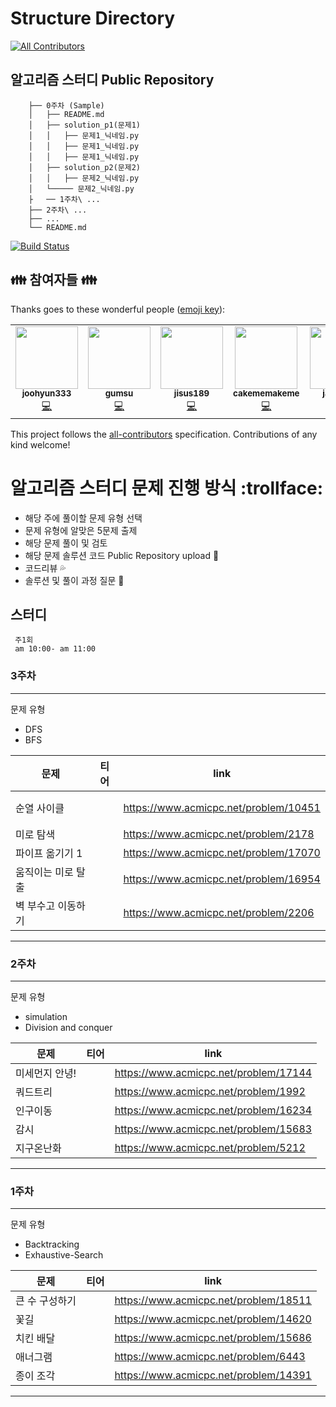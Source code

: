 # Structure Directory
<!-- ALL-CONTRIBUTORS-BADGE:START - Do not remove or modify this section -->
[![All Contributors](https://img.shields.io/badge/all_contributors-1-orange.svg?style=flat-square)](#contributors-)
<!-- ALL-CONTRIBUTORS-BADGE:END -->



## 알고리즘 스터디 Public Repository
```
    ├── 0주차 (Sample)
    │   ├── README.md
    │   ├── solution_p1(문제1)
    │   │   ├── 문제1_닉네임.py
    │   │   ├── 문제1_닉네임.py
    │   │   ├── 문제1_닉네임.py
    │   ├── solution_p2(문제2)
    │   │   ├── 문제2_닉네임.py
    │   └───── 문제2_닉네임.py
    ├   ── 1주차\ ...
    ├── 2주차\ ...
    ├── ...
    └── README.md
```

[![Build Status](https://travis-ci.org/joemccann/dillinger.svg?branch=master)](https://travis-ci.org/joemccann/dillinger)

## :family: 참여자들 :family:

Thanks goes to these wonderful people ([emoji key](https://allcontributors.org/docs/en/emoji-key)):
<!-- ALL-CONTRIBUTORS-LIST:START - Do not remove or modify this section -->
<!-- prettier-ignore-start -->
<!-- markdownlint-disable -->
<table>
  <tr>
    <td align="center"><a href="https://github.com/joohyun333"><img src="https://avatars.githubusercontent.com/u/58985553?v=4?s=100" width="100px;" alt=""/><br /><sub><b>joohyun333</b></sub></a><br /><a href="https://github.com/joohyun333/Algorithm_Study_Group/commits?author=joohyun333" title="Code">💻</a></td>
    <td align="center"><a href="https://github.com/gumsu"><img src="https://avatars.githubusercontent.com/u/49813916?v=4?s=100" width="100px;" alt=""/><br /><sub><b>gumsu</b></sub></a><br /><a href="https://github.com/joohyun333/Algorithm_Study_Group/commits?author=gumsu" title="Code">💻</a></td>
      <td align="center"><a href="https://github.com/jisus189"><img src="https://avatars.githubusercontent.com/u/44248084?s=400&v=4" width="100px;" alt=""/><br /><sub><b>jisus189</b></sub></a><br /><a href="https://github.com/joohyun333/Algorithm_Study_Group/commits?author=jisus189" title="Code">💻</a></td>
      <td align="center"><a href="https://github.com/cakememakeme"><img src="https://avatars.githubusercontent.com/u/73391410?s=400&u=186e91ae9227ded5501eae9901f1b1c22581834b&v=4" width="100px;" alt=""/><br /><sub><b>cakememakeme</b></sub></a><br /><a href="https://github.com/joohyun333/Algorithm_Study_Group/commits?author=cakememakeme" title="Code">💻</a></td>
      <td align="center"><a href="https://github.com/jaehwlee"><img src="https://avatars.githubusercontent.com/u/33409264?s=400&u=68951116dc96644385cafc0175bb1a00b04556e5&v=4" width="100px;" alt=""/><br /><sub><b>jaehwlee</b></sub></a><br /><a href="https://github.com/joohyun333/Algorithm_Study_Group/commits?author=jaehwlee" title="Code">💻</a> </td>
      <td align="center"><a href="https://github.com/kimje0322"><img src="https://avatars.githubusercontent.com/u/60080676?s=400&u=7d82b9700fd4ffbf338a282e2d14a86e6e2ad483&v=4" width="100px;" alt=""/><br /><sub><b>kimje0322</b></sub></a><br /><a href="https://github.com/joohyun333/Algorithm_Study_Group/commits?author=kimje0322" title="Code">💻</a></td>
  </tr>
</table>

<!-- markdownlint-restore -->
<!-- prettier-ignore-end -->

<!-- ALL-CONTRIBUTORS-LIST:END -->

This project follows the [all-contributors](https://github.com/all-contributors/all-contributors) specification. Contributions of any kind welcome!
    
# 알고리즘 스터디 문제 진행 방식 :trollface:
- 해당 주에 풀이할 문제 유형 선택
- 문제 유형에 알맞은 5문제 출제
- 해당 문제 풀이 및 검토
- 해당 문제 솔루션 코드 Public Repository upload :file_folder:
- 코드리뷰 :sweat_drops:
- 솔루션 및 풀이 과정 질문 :raising_hand:

## 스터디 
```
 주1회 
 am 10:00- am 11:00 
```
<!-- 티어 "https://d2gd6pc034wcta.cloudfront.net/tier/?.svg" -->
<!-- 실버1 10 --> <!-- 실버2 9 --><!-- 실버3 8--><!-- 실버4 7 --><!-- 실버5 6 -->
<!-- 골드1 15 --> <!-- 골드2 14 --> <!-- 골드3 13--> <!-- 골드4 12 --> <!-- 골드5 11 --> 

### 3주차 
---
문제 유형 
- DFS
- BFS

| <center>문제</center> | <center>티어</center> | <center>link</center> |
| ------ | ------ |------ |
| 순열 사이클 | <p margin-bottom=0 align="center"><img src="https://d2gd6pc034wcta.cloudfront.net/tier/10.svg" width="16px;" alt=""/></p> | https://www.acmicpc.net/problem/10451 |
| 미로 탐색 | <img src="https://d2gd6pc034wcta.cloudfront.net/tier/10.svg" width="16px;"> | https://www.acmicpc.net/problem/2178 |
| 파이프 옮기기 1 | <img src="https://d2gd6pc034wcta.cloudfront.net/tier/11.svg" width="16px;"> | https://www.acmicpc.net/problem/17070 |
| 움직이는 미로 탈출 | <img src="https://d2gd6pc034wcta.cloudfront.net/tier/12.svg" width="16px;"> | https://www.acmicpc.net/problem/16954 |
| 벽 부수고 이동하기 | <img src="https://d2gd6pc034wcta.cloudfront.net/tier/12.svg" width="16px;"> | https://www.acmicpc.net/problem/2206 |
---

### 2주차 
---
문제 유형 
- simulation
- Division and conquer

| <center>문제</center> | <center>티어</center> | <center>link</center> |
| ------ | ------ |------ |
| 미세먼지 안녕! | <img src="https://d2gd6pc034wcta.cloudfront.net/tier/11.svg" width="16px;"> | https://www.acmicpc.net/problem/17144 |
| 쿼드트리 | <img src="https://d2gd6pc034wcta.cloudfront.net/tier/10.svg" width="16px;"> | https://www.acmicpc.net/problem/1992 |
| 인구이동 | <img src="https://d2gd6pc034wcta.cloudfront.net/tier/11.svg" width="16px;"> | https://www.acmicpc.net/problem/16234 |
| 감시 | <img src="https://d2gd6pc034wcta.cloudfront.net/tier/11.svg" width="16px;"> | https://www.acmicpc.net/problem/15683 |
| 지구온난화 | <img src="https://d2gd6pc034wcta.cloudfront.net/tier/9.svg" width="16px;"> | https://www.acmicpc.net/problem/5212 |
---

### 1주차 
---
문제 유형 
- Backtracking
- Exhaustive-Search

| <center>문제</center> | <center>티어</center> | <center>link</center> |
| ------ | ------ |------ |
| 큰 수 구성하기 | <img src="https://d2gd6pc034wcta.cloudfront.net/tier/6.svg" width="16px;"> | https://www.acmicpc.net/problem/18511 |
| 꽃길 | <img src="https://d2gd6pc034wcta.cloudfront.net/tier/9.svg" width="16px;"> | https://www.acmicpc.net/problem/14620 |
| 치킨 배달 | <img src="https://d2gd6pc034wcta.cloudfront.net/tier/11.svg" width="16px;"> | https://www.acmicpc.net/problem/15686 |
| 애너그램 | <img src="https://d2gd6pc034wcta.cloudfront.net/tier/13.svg" width="16px;"> | https://www.acmicpc.net/problem/6443 |
| 종이 조각 | <img src="https://d2gd6pc034wcta.cloudfront.net/tier/13.svg" width="16px;"> | https://www.acmicpc.net/problem/14391 |
---
